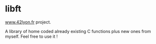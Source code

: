 # libft

www.42lyon.fr project.

A library of home coded already existing C functions plus new ones from myself.
Feel free to use it !
